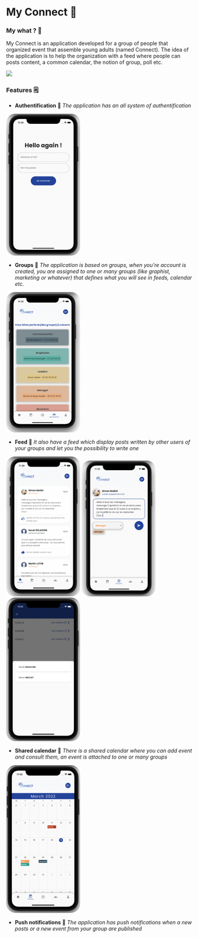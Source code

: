 # My Connect 📱

### My what ? 🤨
My Connect is an application developed for a group of people that organized event that assemble young adults (named Connect). The idea of the application is to help the organization with a feed where people can posts content, a common calendar, the notion of group, poll etc.

<div style="border-radius: 50px">
<img src="https://media.giphy.com/media/KDOpe6tGW9gZSlbEdQ/giphy.gif"/></div>

### Features 🗒

- **Authentification** 🔐
_The application has an all system of authentification_

<img src="https://raw.githubusercontent.com/MolletSimon/my-econnect-mobile/master/demo/1%20-%20login.png" width="200px"/>

- **Groups** 👥
_The application is based on groups, when you're account is created, you are assigned to one or many groups (like graphist, marketing or whatever) that defines what you will see in feeds, calendar etc._

<img src="https://github.com/MolletSimon/my-econnect-mobile/blob/master/demo/7%20-%20groups.png?raw=true" width="200px"/>

- **Feed** 📝
_It also have a feed which display posts written by other users of your groups and let you the possibility to write one_

<img src="https://raw.githubusercontent.com/MolletSimon/my-econnect-mobile/master/demo/2%20-%20feed.png" width="200px"/>
<img src="https://github.com/MolletSimon/my-econnect-mobile/blob/master/demo/6%20-%20new%20post.png?raw=true" width="200px"/>
<img src="https://github.com/MolletSimon/my-econnect-mobile/blob/master/demo/4%20-%20votants.png?raw=true" width="200px"/>

- **Shared calendar** 📆
_There is a shared calendar where you can add event and consult them, an event is attached to one or many groups_

<img src="https://github.com/MolletSimon/my-econnect-mobile/blob/master/demo/5%20-%20agenda.png?raw=true" width="200px"/>

- **Push notifications**  🔔
_The application has push notifications when a new posts or a new event from your group are published_  
